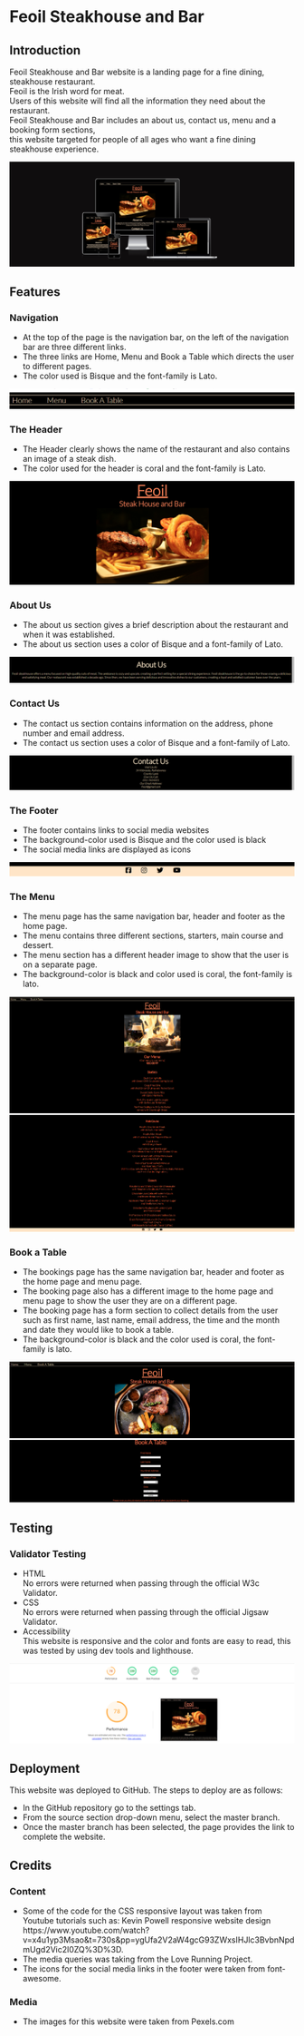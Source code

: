 <h1>Feoil Steakhouse and Bar</h1>

<h2>Introduction</h2>

Feoil Steakhouse and Bar website is a landing page for a fine dining, steakhouse restaurant.<br>
Feoil is the Irish word for meat.<br>
Users of this website will find all the information they need about the restaurant.<br>
Feoil Steakhouse and Bar includes an about us, contact us, menu and a booking form sections,<br>
this website targeted for people of all ages who want a fine dining steakhouse experience.

<img src="assets/images/Am I Responsive_ - Google Chrome 15_03_2024 19_26_14.png">

<h2>Features</h2>
<h3>Navigation</h3>
<ul>
<li>At the top of the page is the navigation bar, on the left of the navigation bar are three different links.</li>
<li>The three links are Home, Menu and Book a Table which directs the user to different pages.</li>
<li>The color used is Bisque and the font-family is Lato.</li>
</ul>
<img src="assets/images/Am I Responsive_ - Google Chrome 15_03_2024 19_42_40.png">

<h3>The Header</h3>
<ul>
<li>The Header clearly shows the name of the restaurant and also contains an image of a steak dish. </li>
<li>The color used for the header is coral and the font-family is Lato.</li>
</ul>
<img src="assets/images/Header.png">

<h3>About Us</h3>
<ul>
<li>The about us section gives a brief description about the restaurant and when it was established.</li>
<li>The about us section uses a color of Bisque and a font-family of Lato. </li>
</ul>
<img src="assets/images/About us.png">

<h3>Contact Us</h3>
<ul>
<li>The contact us section contains information on the address, phone number and email address.</li>
<li>The contact us section uses a color of Bisque and a font-family of Lato. </li>
</ul>
<img src="assets/images/Contact us.png">

<h3>The Footer</h3>
<ul>
<li>The footer contains links to social media websites</li>
<li>The background-color used is Bisque and the color used is black</li>
<li>The social media links are displayed as icons </li>
</ul>
<img src="assets/images/Footer.png">

<h3>The Menu</h3>
<ul>
<li>The menu page has the same navigation bar, header and footer as the home page. </li>
<li>The menu contains three different sections, starters, main course and dessert.</li>
<li>The menu section has a different header image to show that the user is on a separate page.</li>
<li>The background-color is black and color used is coral, the font-family is lato.</li>
</ul>
<img src="assets/images/Menu 1.png">
<img src="assets/images/Menu 2.png">

<h3>Book a Table</h3>
<ul>
<li>The bookings page has the same navigation bar, header and footer as the home page and menu page.</li>
<li>The booking page also has a different image to the home page and menu page to show the user they are on a different page.</li>
<li>The booking page has a form section to collect details from the user such as first name, last name, email address, the time  and the month and date they would like to book a table.</li>
<li>The background-color is black and the color used is coral, the font-family is lato.</li>
</ul>
<img src="assets/images/Bookings 1.png">
<img src="assets/images/Bookings 2.png">

<h2>Testing</h2>
<h3>Validator Testing</h3>
<ul>
<li>HTML</li>
No errors were returned when passing through the official W3c Validator.

<li>CSS</li>
No errors were returned when passing through the official Jigsaw Validator.

<li>Accessibility</li>
This website is responsive and the color and fonts are easy to read, this was tested by using dev tools and lighthouse.

</ul>
<img src="assets/images/Lighthouse.png">

<h2>Deployment</h2>
This website was deployed to GitHub. The steps to deploy are as follows:
<ul>
<li>In the GitHub repository go to the settings tab.</li>
<li>From the source section drop-down menu, select the master branch.</li>
<li>Once the master branch has been selected, the page provides the link to complete the website.</li>
</ul>

<h2>Credits</h2>
<h3>Content</h3>
<ul>
<li>Some of the code for the CSS responsive layout was taken from Youtube tutorials such as: Kevin Powell responsive website design https://www.youtube.com/watch?v=x4u1yp3Msao&t=730s&pp=ygUfa2V2aW4gcG93ZWxsIHJlc3BvbnNpdmUgd2Vic2l0ZQ%3D%3D.</li>
<li>The media queries was taking from the Love Running Project.</li>
<li>The icons for the social media links in the footer were taken from font-awesome.</li>
</ul>

 <h3>Media</h3>
 <ul>
 <li>The images for this website were taken from Pexels.com</li>
 </ul>

